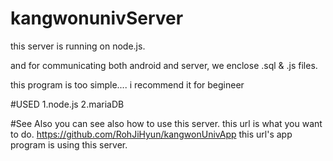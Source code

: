 # kangwonunivServer
this server is running on node.js.

and for communicating both android and server, we enclose .sql & .js files.

this program is too simple.... i recommend it for begineer




#USED
1.node.js
2.mariaDB


#See Also 
you can see also how to use this server.
this url is what you want to do.
https://github.com/RohJiHyun/kangwonUnivApp
this url's app program is using this server.

